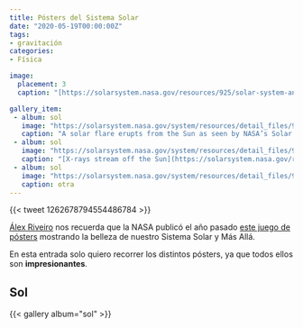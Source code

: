 ```yaml
---
title: Pósters del Sistema Solar
date: "2020-05-19T00:00:00Z"
tags:
- gravitación
categories:
- Física

image:
  placement: 3
  caption: "[https://solarsystem.nasa.gov/resources/925/solar-system-and-beyond-poster-set/](https://solarsystem.nasa.gov/resources/925/solar-system-and-beyond-poster-set/)"

gallery_item:
 - album: sol
   image: "https://solarsystem.nasa.gov/system/resources/detail_files/980_poster_sun_front_a.jpg"
   caption: "A solar flare erupts from the Sun as seen by NASA’s Solar Dynamics Observatory in 2013. Credit: NASA/SDO"
 - album: sol
   image: "https://solarsystem.nasa.gov/system/resources/detail_files/981_poster_sun_front_b.jpg"
   caption: "[X-rays stream off the Sun](https://solarsystem.nasa.gov/resources/381/sun-shines-in-high-energy-x-rays/) in this image showing observations by NASA's Nuclear Spectroscopic Telescope Array, or NuSTAR, overlaid on a picture taken by NASA's Solar Dynamics Observatory. Credit: NASA/JPL-Caltech/GSFC"
 - album: sol
   image: "https://solarsystem.nasa.gov/system/resources/detail_files/982_poster_sun_front_c.jpg"
   caption: otra
---
```


{{< tweet 1262678794554486784 >}}

[Álex Riveiro](https://www.youtube.com/alexriveiro) nos recuerda que la NASA publicó el año pasado [este juego de pósters](https://solarsystem.nasa.gov/resources/925/solar-system-and-beyond-poster-set/) mostrando la belleza de nuestro Sistema Solar y Más Allá.

En esta entrada solo quiero recorrer los distintos pósters, ya que todos ellos son **impresionantes**.

## Sol
{{< gallery album="sol" >}}